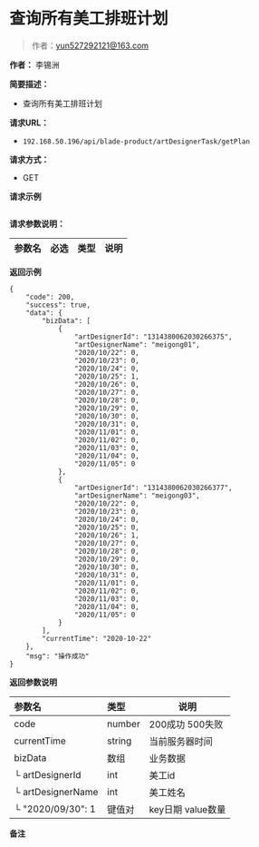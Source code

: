 # 查询所有美工排班计划

> 作者：yun527292121@163.com

**作者：** 李锡洲

    
**简要描述：** 

- 查询所有美工排班计划

**请求URL：** 
- `192.168.50.196/api/blade-product/artDesignerTask/getPlan`
  
**请求方式：**
- GET 

**请求示例**

``` 

```

**请求参数说明：** 

|参数名|必选|类型|说明|
|:----    |:---|:----- |-----   |

 **返回示例**

``` 
{
    "code": 200,
    "success": true,
    "data": {
        "bizData": [
            {
                "artDesignerId": "1314380062030266375",
                "artDesignerName": "meigong01",
                "2020/10/22": 0,
                "2020/10/23": 0,
                "2020/10/24": 0,
                "2020/10/25": 1,
                "2020/10/26": 0,
                "2020/10/27": 0,
                "2020/10/28": 0,
                "2020/10/29": 0,
                "2020/10/30": 0,
                "2020/10/31": 0,
                "2020/11/01": 0,
                "2020/11/02": 0,
                "2020/11/03": 0,
                "2020/11/04": 0,
                "2020/11/05": 0
            },
            {
                "artDesignerId": "1314380062030266377",
                "artDesignerName": "meigong03",
                "2020/10/22": 0,
                "2020/10/23": 0,
                "2020/10/24": 0,
                "2020/10/25": 0,
                "2020/10/26": 1,
                "2020/10/27": 0,
                "2020/10/28": 0,
                "2020/10/29": 0,
                "2020/10/30": 0,
                "2020/10/31": 0,
                "2020/11/01": 0,
                "2020/11/02": 0,
                "2020/11/03": 0,
                "2020/11/04": 0,
                "2020/11/05": 0
            }
        ],
        "currentTime": "2020-10-22"
    },
    "msg": "操作成功"
}
```

 **返回参数说明** 

|参数名|类型|说明|
|:-----  |:-----|-----                           |
|code | number  |200成功 500失败 |
|currentTime|string|当前服务器时间|
|bizData|数组|业务数据|
| └ artDesignerId|int|美工id|
| └ artDesignerName|int|美工姓名|
| └ "2020/09/30": 1|键值对|key日期 value数量|
 **备注**